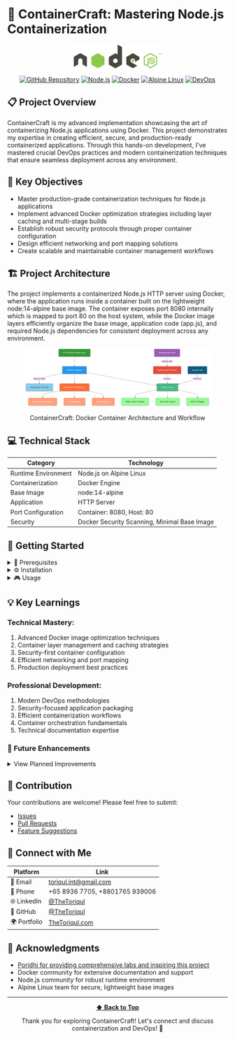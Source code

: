 # 🚀 ContainerCraft: Mastering Node.js Containerization

<p align="center">
  <img src="https://raw.githubusercontent.com/docker-library/docs/01c12653951b2fe592c1f93a13b4e289ada0e3a1/node/logo.png" alt="Node.js + Docker" width="200"/>
</p>

<div align="center">

[![GitHub Repository](https://img.shields.io/badge/GitHub-single--container--app-blue?style=for-the-badge&logo=github)](https://github.com/TheToriqul/single-container-app)
[![Node.js](https://img.shields.io/badge/Node.js-339933?style=for-the-badge&logo=node.js&logoColor=white)](https://nodejs.org/)
[![Docker](https://img.shields.io/badge/Docker-2496ED?style=for-the-badge&logo=docker&logoColor=white)](https://www.docker.com/)
[![Alpine Linux](https://img.shields.io/badge/Alpine_Linux-0D597F?style=for-the-badge&logo=alpine-linux&logoColor=white)](https://www.alpinelinux.org/)
[![DevOps](https://img.shields.io/badge/DevOps-FF6C37?style=for-the-badge&logo=devops&logoColor=white)](https://devops.com/)

</div>

## 📋 Project Overview

ContainerCraft is my advanced implementation showcasing the art of containerizing Node.js applications using Docker. This project demonstrates my expertise in creating efficient, secure, and production-ready containerized applications. Through this hands-on development, I've mastered crucial DevOps practices and modern containerization techniques that ensure seamless deployment across any environment.

## 🎯 Key Objectives

- Master production-grade containerization techniques for Node.js applications
- Implement advanced Docker optimization strategies including layer caching and multi-stage builds
- Establish robust security protocols through proper container configuration
- Design efficient networking and port mapping solutions
- Create scalable and maintainable container management workflows

## 🏗️ Project Architecture
The project implements a containerized Node.js HTTP server using Docker, where the application runs inside a container built on the lightweight node:14-alpine base image. The container exposes port 8080 internally which is mapped to port 80 on the host system, while the Docker image layers efficiently organize the base image, application code (app.js), and required Node.js dependencies for consistent deployment across any environment.

<figure >
  <p align="center">
      <img src="./architecture.png" alt="Containerized Node.js HTTP server with Alpine Linux base image, showcasing Docker container layers, port mapping (8080:80), and Docker Hub integration for image distribution" />
      <p align="center">ContainerCraft: Docker Container Architecture and Workflow</p> 
  </p>
</figure>

## 💻 Technical Stack

<div align="left">

| Category | Technology |
|----------|------------|
| Runtime Environment | Node.js on Alpine Linux |
| Containerization | Docker Engine |
| Base Image | node:14-alpine |
| Application | HTTP Server |
| Port Configuration | Container: 8080, Host: 80 |
| Security | Docker Security Scanning, Minimal Base Image |

</div>

## 🚀 Getting Started

<details>
<summary>🐳 Prerequisites</summary>

- Docker Engine (latest version)
- Node.js (for local development)
- Git for version control
- Docker Hub account (optional)

</details>

<details>
<summary>⚙️ Installation</summary>

1. Clone the repository:
   ```bash
   git clone https://github.com/TheToriqul/single-container-app.git
   ```
2. Navigate to the project directory:
   ```bash
   cd single-container-app
   ```
3. Build the Docker image:
   ```bash
   docker build -t my-node-app:1.0 .
   ```

</details>

<details>
<summary>🎮 Usage</summary>

1. Run the container:
   ```bash
   docker run -d --name my-node-app-container -p 80:8080 my-node-app:1.0
   ```
2. Access the application:
   ```bash
   curl http://localhost:80
   ```

For detailed commands and operations, refer to the [reference-commands.md](reference-commands.md) file.

</details>

## 💡 Key Learnings

### Technical Mastery:

1. Advanced Docker image optimization techniques
2. Container layer management and caching strategies
3. Security-first container configuration
4. Efficient networking and port mapping
5. Production deployment best practices

### Professional Development:

1. Modern DevOps methodologies
2. Security-focused application packaging
3. Efficient containerization workflows
4. Container orchestration fundamentals
5. Technical documentation expertise

### 🔄 Future Enhancements

<details>
<summary>View Planned Improvements</summary>

1. Implement container health monitoring system
2. Add automated CI/CD pipeline
3. Integrate security scanning in build process
4. Enhanced logging and monitoring
5. Kubernetes deployment configuration
6. Automated testing framework

</details>

## 🙌 Contribution

Your contributions are welcome! Please feel free to submit:
- [Issues](https://github.com/TheToriqul/single-container-app/issues)
- [Pull Requests](https://github.com/TheToriqul/single-container-app/pulls)
- [Feature Suggestions](https://github.com/TheToriqul/single-container-app/issues/new)

## 📧 Connect with Me

<div align="left">

| Platform | Link |
|----------|------|
| 📧 Email | toriqul.int@gmail.com |
| 📱 Phone | +65 8936 7705, +8801765 939006 |
| 🌐 LinkedIn | [@TheToriqul](https://www.linkedin.com/in/thetoriqul/) |
| 🐙 GitHub | [@TheToriqul](https://github.com/TheToriqul) |
| 🌍 Portfolio | [TheToriqul.com](https://thetoriqul.com) |

</div>

## 👏 Acknowledgments

- [Poridhi for providing comprehensive labs and inspiring this project](https://devops.poridhi.io/)
- Docker community for extensive documentation and support
- Node.js community for robust runtime environment
- Alpine Linux team for secure, lightweight base images

---

<div align="center">

**[⬆ Back to Top](#-containercraft-mastering-nodejs-containerization)**

Thank you for exploring ContainerCraft! Let's connect and discuss containerization and DevOps! 🚀

</div>